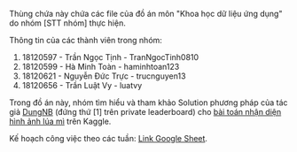 Thùng chứa này chứa các file của đồ án môn "Khoa học dữ liệu ứng dụng" do nhóm [STT nhóm] thực hiện.

Thông tin của các thành viên trong nhóm:

1. 18120597 - Trần Ngọc Tịnh - TranNgocTinh0810
2. 18120599 - Hà Minh Toàn - haminhtoan123
3. 18120621 - Nguyễn Đức Trực - trucnguyen13
4. 18120656 - Trần Luật Vy - luatvy

Trong đồ án này, nhóm tìm hiểu và tham khảo Solution phương pháp của tác giả [DungNB](https://www.kaggle.com/c/global-wheat-detection/discussion/172418) (đứng thứ [1] trên private leaderboard) cho [bài toán nhận diện hình ảnh lúa mì](https://www.kaggle.com/c/global-wheat-detection/overview) trên Kaggle.

Kế hoạch công việc theo các tuần: [Link Google Sheet](https://docs.google.com/spreadsheets/d/1b1Rdvzj8krTw603SOwMqcN4zUCztFP0_6MzScl5wyaE/edit).
